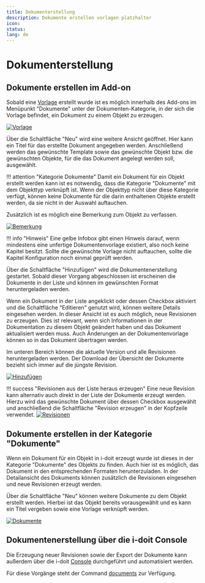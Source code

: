 ```yaml
---
title: Dokumenterstellung
description: Dokumente erstellen vorlagen platzhalter
icon:
status:
lang: de
---
```


# Dokumenterstellung

## Dokumente erstellen im Add-on

Sobald eine [Vorlage](./dokumentenvorlagen.md) erstellt wurde ist es möglich innerhalb des Add-ons im Menüpunkt "Dokumente" unter der Dokumenten-Kategorie, in der sich die Vorlage befindet, ein Dokument zu einem Objekt zu erzeugen.

[![Vorlage](../../assets/images/de/i-doit-add-ons/documents/dokumentenerstellung/1-de.png)](../../assets/images/de/i-doit-add-ons/documents/dokumentenerstellung/1-de.png)

Über die Schaltfläche "Neu" wird eine weitere Ansicht geöffnet. Hier kann ein Titel für das erstellte Dokument angegeben werden. Anschließend werden das gewünschte Template sowie das gewünschte Objekt bzw. die gewünschten Objekte, für die das Dokument angelegt werden soll, ausgewählt.

!!! attention "Kategorie Dokumente"
    Damit ein Dokument für ein Objekt erstellt werden kann ist es notwendig, dass die Kategorie "Dokumente" mit dem Objekttyp verknüpft ist. Wenn der Objekttyp nicht über diese Kategorie verfügt, können keine Dokumente für die darin enthaltenen Objekte erstellt werden, da sie nicht in der Auswahl auftauchen.

Zusätzlich ist es möglich eine Bemerkung zum Objekt zu verfassen.

[![Bemerkung](../../assets/images/de/i-doit-add-ons/documents/dokumentenerstellung/2-de.png)](../../assets/images/de/i-doit-add-ons/documents/dokumentenerstellung/2-de.png)

!!! info "Hinweis"
    Eine gelbe Infobox gibt einen Hinweis darauf, wenn mindestens eine unfertige Dokumentenvorlage existiert, also noch keine Kapitel besitzt. Sollte die gewünschte Vorlage nicht auftauchen, sollte die Kapitel Konfiguration noch einmal geprüft werden.

Über die Schaltfläche "Hinzufügen" wird die Dokumentenerstellung gestartet. Sobald dieser Vorgang abgeschlossen ist erscheinen die Dokumente in der Liste und können im gewünschten Format heruntergeladen werden.

Wenn ein Dokument in der Liste angeklickt oder dessen Checkbox aktiviert und die Schaltfläche "Editieren" genutzt wird, können weitere Details eingesehen werden. In dieser Ansicht ist es auch möglich, neue Revisionen zu erzeugen. Dies ist relevant, wenn sich Informationen in der Dokumentation zu diesem Objekt geändert haben und das Dokument aktualisiert werden muss. Auch Änderungen an der Dokumentenvorlage können so in das Dokument übertragen werden.

Im unteren Bereich können die aktuelle Version und alle Revisionen heruntergeladen werden. Der Download der Übersicht der Dokumente bezieht sich immer auf die jüngste Revision.

[![Hinzufügen](../../assets/images/de/i-doit-add-ons/documents/dokumentenerstellung/3-de.png)](../../assets/images/de/i-doit-add-ons/documents/dokumentenerstellung/3-de.png)

!!! success "Revisionen aus der Liste heraus erzeugen"
    Eine neue Revision kann alternativ auch direkt in der Liste der Dokumente erzeugt werden. Hierzu wird das gewünschte Dokument über dessen Checkbox ausgewählt und anschließend die Schaltfläche "Revision erzeugen" in der Kopfzeile verwendet.
    [![Revisionen](../../assets/images/de/i-doit-add-ons/documents/dokumentenerstellung/4-de.png)](../../assets/images/de/i-doit-add-ons/documents/dokumentenerstellung/4-de.png)

## Dokumente erstellen in der Kategorie "Dokumente"

Wenn ein Dokument für ein Objekt in i-doit erzeugt wurde ist dieses in der Kategorie "Dokumente" des Objekts zu finden. Auch hier ist es möglich, das Dokument in den entsprechenden Formaten herunterzuladen. In der Detailansicht des Dokuments können zusätzlich die Revisionen eingesehen und neue Revisionen erzeugt werden.

Über die Schaltfläche "Neu" können weitere Dokumente zu dem Objekt erstellt werden. Hierbei ist das Objekt bereits vorausgewählt und es kann ein Titel vergeben sowie eine Vorlage verknüpft werden.

[![Dokumente](../../assets/images/de/i-doit-add-ons/documents/dokumentenerstellung/5-de.png)](../../assets/images/de/i-doit-add-ons/documents/dokumentenerstellung/5-de.png)

## Dokumentenerstellung über die i-doit Console

Die Erzeugung neuer Revisionen sowie der Export der Dokumente kann außerdem über die i-doit [Console](../../automatisierung-und-integration/cli/index.md) durchgeführt und automatisiert werden.

Für diese Vorgänge steht der Command [documents](index.md#cli-console-commands-und-optionen) zur Verfügung.
